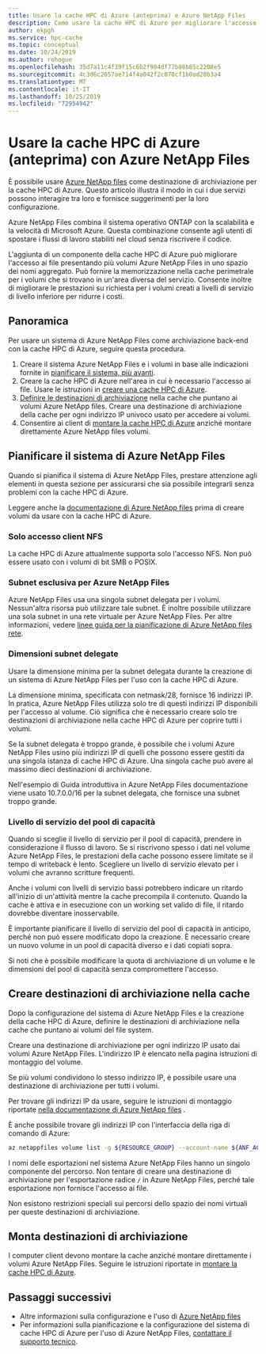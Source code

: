 ```yaml
---
title: Usare la cache HPC di Azure (anteprima) e Azure NetApp Files
description: Come usare la cache HPC di Azure per migliorare l'accesso ai dati archiviati con Azure NetApp Files
author: ekpgh
ms.service: hpc-cache
ms.topic: conceptual
ms.date: 10/24/2019
ms.author: rohogue
ms.openlocfilehash: 35d7a11c4f39f15c6b2f904df77b88b85c2208e5
ms.sourcegitcommit: 4c3d6c2657ae714f4a042f2c078cf1b0ad20b3a4
ms.translationtype: MT
ms.contentlocale: it-IT
ms.lasthandoff: 10/25/2019
ms.locfileid: "72954942"
---
```

# <a name="use-azure-hpc-cache-preview-with-azure-netapp-files"></a>Usare la cache HPC di Azure (anteprima) con Azure NetApp Files

È possibile usare [Azure NetApp files](https://azure.microsoft.com/services/netapp/) come destinazione di archiviazione per la cache HPC di Azure. Questo articolo illustra il modo in cui i due servizi possono interagire tra loro e fornisce suggerimenti per la loro configurazione.

Azure NetApp Files combina il sistema operativo ONTAP con la scalabilità e la velocità di Microsoft Azure. Questa combinazione consente agli utenti di spostare i flussi di lavoro stabiliti nel cloud senza riscrivere il codice.

L'aggiunta di un componente della cache HPC di Azure può migliorare l'accesso ai file presentando più volumi Azure NetApp Files in uno spazio dei nomi aggregato. Può fornire la memorizzazione nella cache perimetrale per i volumi che si trovano in un'area diversa del servizio. Consente inoltre di migliorare le prestazioni su richiesta per i volumi creati a livelli di servizio di livello inferiore per ridurre i costi.

## <a name="overview"></a>Panoramica

Per usare un sistema di Azure NetApp Files come archiviazione back-end con la cache HPC di Azure, seguire questa procedura.

1. Creare il sistema Azure NetApp Files e i volumi in base alle indicazioni fornite in [pianificare il sistema, più avanti](#plan-your-azure-netapp-files-system).
1. Creare la cache HPC di Azure nell'area in cui è necessario l'accesso ai file. Usare le istruzioni in [creare una cache HPC di Azure](hpc-cache-create.md).
1. [Definire le destinazioni di archiviazione](#create-storage-targets-in-the-cache) nella cache che puntano ai volumi Azure NetApp files. Creare una destinazione di archiviazione della cache per ogni indirizzo IP univoco usato per accedere ai volumi.
1. Consentire ai client di [montare la cache HPC di Azure](#mount-storage-targets) anziché montare direttamente Azure NetApp files volumi.

## <a name="plan-your-azure-netapp-files-system"></a>Pianificare il sistema di Azure NetApp Files

Quando si pianifica il sistema di Azure NetApp Files, prestare attenzione agli elementi in questa sezione per assicurarsi che sia possibile integrarli senza problemi con la cache HPC di Azure.

Leggere anche la [documentazione di Azure NetApp files](../azure-netapp-files/index.yml) prima di creare volumi da usare con la cache HPC di Azure.

### <a name="nfs-client-access-only"></a>Solo accesso client NFS

La cache HPC di Azure attualmente supporta solo l'accesso NFS. Non può essere usato con i volumi di bit SMB o POSIX.

### <a name="exclusive-subnet-for-azure-netapp-files"></a>Subnet esclusiva per Azure NetApp Files

Azure NetApp Files usa una singola subnet delegata per i volumi. Nessun'altra risorsa può utilizzare tale subnet. È inoltre possibile utilizzare una sola subnet in una rete virtuale per Azure NetApp Files. Per altre informazioni, vedere [linee guida per la pianificazione di Azure NetApp files rete](../azure-netapp-files/azure-netapp-files-network-topologies.md).

### <a name="delegated-subnet-size"></a>Dimensioni subnet delegate

Usare la dimensione minima per la subnet delegata durante la creazione di un sistema di Azure NetApp Files per l'uso con la cache HPC di Azure.

La dimensione minima, specificata con netmask/28, fornisce 16 indirizzi IP. In pratica, Azure NetApp Files utilizza solo tre di questi indirizzi IP disponibili per l'accesso al volume. Ciò significa che è necessario creare solo tre destinazioni di archiviazione nella cache HPC di Azure per coprire tutti i volumi.

Se la subnet delegata è troppo grande, è possibile che i volumi Azure NetApp Files usino più indirizzi IP di quelli che possono essere gestiti da una singola istanza di cache HPC di Azure. Una singola cache può avere al massimo dieci destinazioni di archiviazione.

Nell'esempio di Guida introduttiva in Azure NetApp Files documentazione viene usato 10.7.0.0/16 per la subnet delegata, che fornisce una subnet troppo grande.

### <a name="capacity-pool-service-level"></a>Livello di servizio del pool di capacità

Quando si sceglie il livello di servizio per il pool di capacità, prendere in considerazione il flusso di lavoro. Se si riscrivono spesso i dati nel volume Azure NetApp Files, le prestazioni della cache possono essere limitate se il tempo di writeback è lento. Scegliere un livello di servizio elevato per i volumi che avranno scritture frequenti.

Anche i volumi con livelli di servizio bassi potrebbero indicare un ritardo all'inizio di un'attività mentre la cache precompila il contenuto. Quando la cache è attiva e in esecuzione con un working set valido di file, il ritardo dovrebbe diventare inosservabile.

È importante pianificare il livello di servizio del pool di capacità in anticipo, perché non può essere modificato dopo la creazione. È necessario creare un nuovo volume in un pool di capacità diverso e i dati copiati sopra.

Si noti che è possibile modificare la quota di archiviazione di un volume e le dimensioni del pool di capacità senza compromettere l'accesso.

## <a name="create-storage-targets-in-the-cache"></a>Creare destinazioni di archiviazione nella cache

Dopo la configurazione del sistema di Azure NetApp Files e la creazione della cache HPC di Azure, definire le destinazioni di archiviazione nella cache che puntano ai volumi del file system.

Creare una destinazione di archiviazione per ogni indirizzo IP usato dai volumi Azure NetApp Files. L'indirizzo IP è elencato nella pagina istruzioni di montaggio del volume.

Se più volumi condividono lo stesso indirizzo IP, è possibile usare una destinazione di archiviazione per tutti i volumi.  

Per trovare gli indirizzi IP da usare, seguire le istruzioni di montaggio riportate [nella documentazione di Azure NetApp files](../azure-netapp-files/azure-netapp-files-mount-unmount-volumes-for-virtual-machines.md) .

È anche possibile trovare gli indirizzi IP con l'interfaccia della riga di comando di Azure:

```bash
az netappfiles volume list -g ${RESOURCE_GROUP} --account-name ${ANF_ACCOUNT} --pool-name ${POOL} --query "[].mountTargets[].ipAddress" | grep -Ee '[0-9]+[.][0-9]+[.][0-9]+[.][0-9]+' | tr -d '"' | tr -d , | sort | uniq
```

I nomi delle esportazioni nel sistema Azure NetApp Files hanno un singolo componente del percorso. Non tentare di creare una destinazione di archiviazione per l'esportazione radice ``/`` in Azure NetApp Files, perché tale esportazione non fornisce l'accesso ai file.

Non esistono restrizioni speciali sui percorsi dello spazio dei nomi virtuali per queste destinazioni di archiviazione.

## <a name="mount-storage-targets"></a>Monta destinazioni di archiviazione

I computer client devono montare la cache anziché montare direttamente i volumi Azure NetApp Files. Seguire le istruzioni riportate in [montare la cache HPC di Azure](hpc-cache-mount.md).

## <a name="next-steps"></a>Passaggi successivi

* Altre informazioni sulla configurazione e l'uso di [Azure NetApp files](../azure-netapp-files/index.yml)
* Per informazioni sulla pianificazione e la configurazione del sistema di cache HPC di Azure per l'uso di Azure NetApp Files, [contattare il supporto tecnico](hpc-cache-support-ticket.md).
